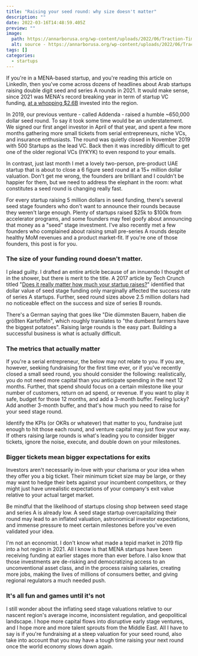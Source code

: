```yaml
---
title: "Raising your seed round: why size doesn't matter"
description: ""
date: 2022-03-16T14:48:59.405Z
preview: ""
image:
  path: https://annarborusa.org/wp-content/uploads/2022/06/Traction-Time-Seed-Fund-1024x614.png
  alt: source - https://annarborusa.org/wp-content/uploads/2022/06/Traction-Time-Seed-Fund-1024x614.png
tags: []
categories:
  - startups
---
```

If you're in a MENA-based startup, and you're reading this article on LinkedIn, then you've come across dozens of headlines about Arab startups raising double digit seed and series A rounds in 2021. It would make sense, since 2021 was MENA's record breaking year in term of startup VC funding, [at a whopping $2.6B](https://magnitt.com/research/state-of-startup-funding-2022-50796) invested into the region.

In 2019, our previous venture - called Addenda - raised a humble ~650,000 dollar seed round. To say it took some time would be an understatement. We signed our first angel investor in April of that year, and spent a few more months gathering more small tickets from serial entrepreneurs, niche VCs, and insurance enthusiasts. The round was quietly closed in November 2019 with 500 Startups as the lead VC. Back then it was incredibly difficult to get one of the older regional VCs (IYKYK) to even respond to your emails.

In contrast, just last month I met a lovely two-person, pre-product UAE startup that is about to close a 6 figure seed round at a 15+ million dollar valuation. Don't get me wrong, the founders are brilliant and I couldn't be happier for them, but we need to address the elephant in the room: what constitutes a seed round is changing really fast.

For every startup raising 5 million dollars in seed funding, there's several seed stage founders who don't want to announce their rounds because they weren't large enough. Plenty of startups raised $25k to $100k from accelerator programs, and some founders may feel goofy about announcing that money as a "seed" stage investment. I've also recently met a few founders who complained about raising small pre-series A rounds despite healthy MoM revenues and a product market-fit. If you're one of those founders, this post is for you.

### The size of your funding round doesn't matter.

I plead guilty. I drafted an entire article because of an innuendo I thought of in the shower, but there is merit to the title. A 2017 article by Tech Crunch titled "[Does it really matter how much your startup raises?](https://techcrunch.com/2017/08/23/does-it-really-matter-how-much-your-startup-raises/?guccounter=1&guce_referrer=aHR0cHM6Ly93d3cuZ29vZ2xlLmNvbS8&guce_referrer_sig=AQAAANO5EHpLvXhHKhVB6pv-RtJHVcIz-AI8GmWpFUA1R6ldJkRIu3IrLbeR9cctmO62zRUyG0uh3iZC3Gn4G5M_82sItU6j-EOuXnBSzQ081n1eXivArqVfliva4bPfZwI7AYfB6mps4YzpjXnp5u89UFSCc9NGR3PUvAnEzDwAXH4h)" identified that dollar value of seed stage funding only marginally affected the success rate of series A startups. Further, seed round sizes above 2.5 million dollars had no noticeable effect on the success and size of series B rounds.

There's a German saying that goes like "Die dümmsten Bauern, haben die größten Kartoffeln", which roughly translates to "the dumbest farmers have the biggest potatoes". Raising large rounds is the easy part. Building a successful business is what is actually difficult.

### The metrics that actually matter

If you're a serial entrepreneur, the below may not relate to you. If you are, however, seeking fundraising for the first time ever, or if you've recently closed a small seed round, you should consider the following: realistically, you do not need more capital than you anticipate spending in the next 12 months. Further, that spend should focus on a certain milestone like your number of customers, return on ad spend, or revenue. If you want to play it safe, budget for those 12 months, and add a 3-month buffer. Feeling lucky? Add another 3-month buffer, and that's how much you need to raise for your seed stage round.

Identify the KPIs (or OKRs or whatever) that matter to you, fundraise just enough to hit those each round, and venture capital may just flow your way. If others raising large rounds is what's leading you to consider bigger tickets, ignore the noise, execute, and double down on your milestones.

### Bigger tickets mean bigger expectations for exits

Investors aren't necessarily in-love with your charisma or your idea when they offer you a big ticket. Their minimum ticket size may be large, or they may want to hedge their bets against your incumbent competitors, or they might just have unrealistic expectations of your company's exit value relative to your actual target market.

Be mindful that the likelihood of startups closing shop between seed stage and series A is already low. A seed stage startup overcapitalizing their round may lead to an inflated valuation, astronomical investor expectations, and immense pressure to meet certain milestones before you've even validated your idea.

I'm not an economist. I don't know what made a tepid market in 2019 flip into a hot region in 2021. All I know is that MENA startups have been receiving funding at earlier stages more than ever before. I also know that those investments are de-risking and democratizing access to an unconventional asset class, and in the process raising salaries, creating more jobs, making the lives of millions of consumers better, and giving regional regulators a much needed push.

### It's all fun and games until it's not

I still wonder about the inflating seed stage valuations relative to our nascent region's average income, inconsistent regulation, and geopolitical landscape. I hope more capital flows into disruptive early stage ventures, and I hope more and more talent sprouts from the Middle East. All I have to say is if you're fundraising at a steep valuation for your seed round, also take into account that you may have a tough time raising your next round once the world economy slows down again.
